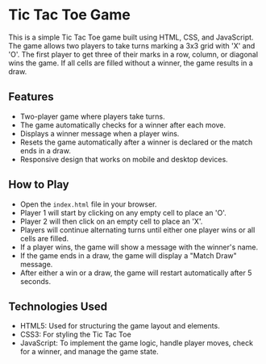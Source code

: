 # Tic Tac Toe Game

This is a simple Tic Tac Toe game built using HTML, CSS, and JavaScript. The game allows two players to take turns marking a 3x3 grid with 'X' and 'O'. The first player to get three of their marks in a row, column, or diagonal wins the game. If all cells are filled without a winner, the game results in a draw.

## Features

- Two-player game where players take turns.
- The game automatically checks for a winner after each move.
- Displays a winner message when a player wins.
- Resets the game automatically after a winner is declared or the match ends in a draw.
- Responsive design that works on mobile and desktop devices.

## How to Play

- Open the `index.html` file in your browser.
- Player 1 will start by clicking on any empty cell to place an 'O'.
- Player 2 will then click on an empty cell to place an 'X'.
- Players will continue alternating turns until either one player wins or all cells are filled.
- If a player wins, the game will show a message with the winner's name.
- If the game ends in a draw, the game will display a "Match Draw" message.
- After either a win or a draw, the game will restart automatically after 5 seconds.

## Technologies Used
- HTML5: Used for structuring the game layout and elements.
- CSS3: For styling the Tic Tac Toe 
- JavaScript: To implement the game logic, handle player moves, check for a winner, and manage the game state.
